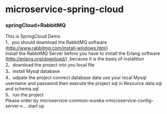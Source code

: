 # microservice-spring-cloud
### springCloud+RabbitMQ
This is SpringCloud Demo<br>
1、you should download the RabbitMQ software  (http://www.rabbitmq.com/install-windows.html)<br>
install the RabbitMQ Server before you have to install the Erlang software (http://erlang.org/download/) ,because it is the basis of installtion<br>
2、download the project into you local file<br>
3、install Mysql database<br>
4、udpate the project connect database data use your local Mysql username and password then execute the project sql in Resource data.sql and schema.sql<br>
5、run the project<br>
Please order by microservice-common-eureka->microservice-config-server->... start up
